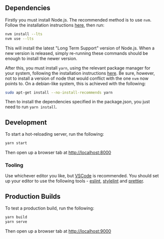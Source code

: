 ## Dependencies

Firstly you must install Node.js. The recommended method is to use `nvm`. Follow the installation instructions [here](https://github.com/creationix/nvm), then run:

```bash
nvm install --lts
nvm use --lts
```

This will install the latest "Long Term Support" version of Node.js. When a new version is released, simply re-running these commands should be enough to install the newer version.

After this, you must install `yarn`, using the relevant package manager for your system, following the installation instructions [here](https://yarnpkg.com). Be sure, however, not to install a version of node that would conflict with the one `nvm` now points to. On a debian-like system, this is achieved with the following:

```bash
sudo apt-get install --no-install-recommends yarn
```

Then to install the dependencies specified in the package.json, you just need to run `yarn install`.

## Development

To start a hot-reloading server, run the following:

```sh
yarn start
```

Then open up a browser tab at <http://localhost:8000>

### Tooling

Use whichever editor you like, but [VSCode](https://code.visualstudio.com/) is recommended. You should set up your editor to use the following tools - [eslint](https://eslint.org/), [stylelint](https://stylelint.io/) and [prettier](https://prettier.io/).

## Production Builds

To test a production build, run the following:

```sh
yarn build
yarn serve
```

Then open up a browser tab at <http://localhost:9000>
